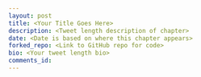 ```yaml
---
layout: post
title: <Your Title Goes Here>
description: <Tweet length description of chapter>
date: <Date is based on where this chapter appears>
forked_repo: <Link to GitHub repo for code>
bio: <Your tweet length bio>
comments_id:
---
```


<Chapter contents>
